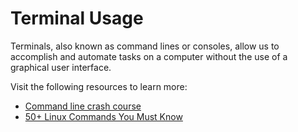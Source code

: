# Terminal Usage

Terminals, also known as command lines or consoles, allow us to accomplish and automate tasks on a computer without the use of a graphical user interface.

Visit the following resources to learn more:

- [Command line crash course](https://developer.mozilla.org/en-US/docs/Learn/Tools_and_testing/Understanding_client-side_tools/Command_line)
- [50+ Linux Commands You Must Know](https://www.digitalocean.com/community/tutorials/linux-commands)
